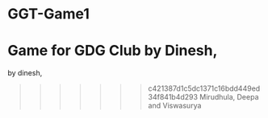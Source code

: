 # GGT-Game1
 Game for GDG Club
 by Dinesh,
=======
 by dinesh,
>>>>>>> c421387d1c5dc1371c16bdd449ed34f841b4d293
    Mirudhula,
    Deepa
    and Viswasurya
